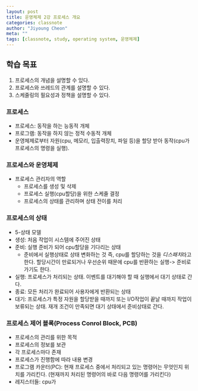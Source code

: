 ```yaml
---
layout: post
title: 운영체제 2강 프로세스 개요
categories: classnote
author: "Jiyoung Cheon"
meta: ""
tags: [classnote, study, operating system, 운영체제]
---
```


## 학습 목표

1. 프로세스의 개념을 설명할 수 있다.
2. 프로세스와 쓰레드의 관계를 설명할 수 있다.
3. 스케줄링의 필요성과 정책을 설명할 수 있다.

### 프로세스
* 프로세스: 동작을 하는 능동적 개체
* 프로그램: 동작을 하지 않는 정적 수동적 개체
* 운영체제로부터 자원(cpu, 메모리, 입출력장치, 파일 등)을 할당 받아 동작(cpu가 프로세스의 명령을 실행).

### 프로세스와 운영체제
* 프로세스 관리자의 역할
    * 프로세스를 생성 및 삭제
    * 프로세스 실행(cpu할당)을 위한 스케줄 결정
    * 프로세스의 상태를 관리하며 상태 전이를 처리

### 프로세스의 상태
* 5-상태 모델
 * 생성: 처음 작업이 시스템에 주어진 상태
 * 준비: 실행 준비가 되어 cpu할당을 기다리는 상태
    * 준비에서 실행상태로 상태 변화하는 것 즉, cpu를 할당하는 것을 *디스패치*라고 한다. 할당시간이 만료되거나 우선순위 때문에 cpu를 반환하는 실행-> 준비로 가기도 한다. 
 * 실행: 프로세스가 처리되는 상태. 이벤트를 대기해야 할 때 실행에서 대기 상태로 간다. 
 * 종료: 모든 처리가 완료되어 사용자에게 반환되는 상태
 * 대기: 프로세스가 특정 자원을 할당받을 때까지 또는 I/O작업이 끝날 때까지 작업이 보류되는 상태. 재개 조건이 만족되면 대기 상태에서 준비상태로 간다.

 ### 프로세스 제어 블록(Process Conrol Block, PCB)
 * 프로세스의 관리를 위한 목적
 * 프로세스의 정보를 보관
 * 각 프로세스마다 존재
 * 프로세스가 진행함에 따라 내용 변경
 * 프로그램 카운터(PC): 현재 프로세스 중에서 처리되고 있는 명령어는 무엇인지 위치를 가리킨다. (현재까지 처리된 명령어의 바로 다음 명령어를 가리킨다)
 * 레지스터들: cpu가  

